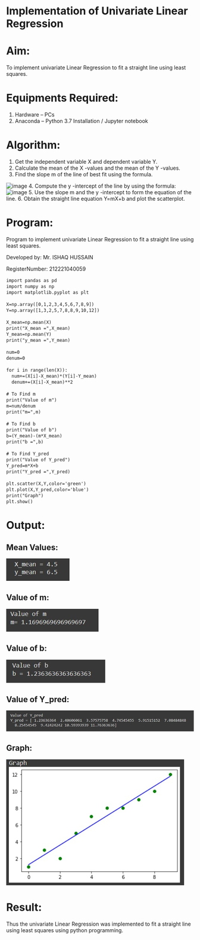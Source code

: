 #  Implementation of Univariate Linear Regression
# Aim:
To implement univariate Linear Regression to fit a straight line using least squares.

# Equipments Required:
1. Hardware – PCs
2. Anaconda – Python 3.7 Installation / Jupyter notebook

# Algorithm:
1. Get the independent variable X and dependent variable Y.
2. Calculate the mean of the X -values and the mean of the Y -values.
3. Find the slope m of the line of best fit using the formula. 
<img width="231" alt="image" src="https://user-images.githubusercontent.com/93026020/192078527-b3b5ee3e-992f-46c4-865b-3b7ce4ac54ad.png">
4. Compute the y -intercept of the line by using the formula:
<img width="148" alt="image" src="https://user-images.githubusercontent.com/93026020/192078545-79d70b90-7e9d-4b85-9f8b-9d7548a4c5a4.png">
5. Use the slope m and the y -intercept to form the equation of the line.
6. Obtain the straight line equation Y=mX+b and plot the scatterplot.

# Program:


Program to implement univariate Linear Regression to fit a straight line using least squares.

Developed by: Mr. ISHAQ HUSSAIN 

RegisterNumber: 212221040059


```
import pandas as pd
import numpy as np
import matplotlib.pyplot as plt

X=np.array([0,1,2,3,4,5,6,7,8,9])
Y=np.array([1,3,2,5,7,8,8,9,10,12])

X_mean=np.mean(X)
print("X_mean =",X_mean)
Y_mean=np.mean(Y)
print("y_mean =",Y_mean)

num=0
denum=0

for i in range(len(X)):
  num+=(X[i]-X_mean)*(Y[i]-Y_mean)
  denum+=(X[i]-X_mean)**2

# To Find m
print("Value of m")
m=num/denum
print("m=",m)

# To Find b
print("Value of b")
b=(Y_mean)-(m*X_mean)
print("b =",b)

# To Find Y_pred
print("Value of Y_pred")
Y_pred=m*X+b
print("Y_pred =",Y_pred)

plt.scatter(X,Y,color='green')
plt.plot(X,Y_pred,color='blue')
print("Graph")
plt.show()
```
# Output:
## Mean Values:
![](./o5.jpg)
## Value of m:
![](./o4.jpg)
## Value of b:
![](./o3.jpg)
## Value of Y_pred:
![](./o2.jpg)
## Graph:
![](./o1.jpg)

# Result:
Thus the univariate Linear Regression was implemented to fit a straight line using least squares using python programming.
